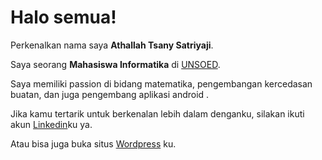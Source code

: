 # Halo semua! 

Perkenalkan nama saya **Athallah Tsany Satriyaji**.<br>

Saya seorang **Mahasiswa Informatika** di [UNSOED](https://if.unsoed.ac.id).<br>

Saya memiliki passion di bidang matematika, pengembangan kercedasan buatan, dan juga pengembang aplikasi android  .<br>

Jika kamu tertarik untuk berkenalan lebih dalam denganku, silakan ikuti akun [Linkedin](https://www.linkedin.com/in/athallah-tsany-satriyaji-635630222/)ku ya. <br>

Atau bisa juga buka situs [Wordpress](athjourney8.wordpress.com) ku.
